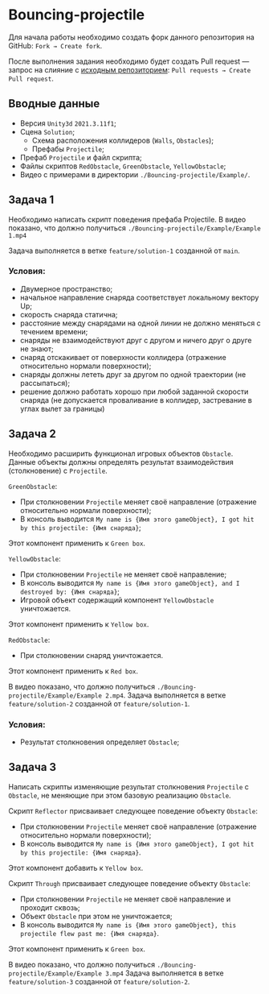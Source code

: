 # Bouncing-projectile

Для начала работы необходимо создать форк данного репозитория на GitHub: `Fork → Create fork`.

После выполнения задания необходимо будет создать Pull request — запрос на слияние с [исходным репозиторием](https://github.com/SashkaStudent/Bouncing-projectile): `Pull requests → Create Pull request`.

## Вводные данные

* Версия `Unity3d` `2021.3.11f1`;
* Сцена `Solution`;
    - Схема расположения коллидеров (`Walls`, `Obstacles`);
    - Префабы `Projectile`;
* Префаб `Projectile` и файл скрипта;
* Файлы скриптов `RedObstacle`, `GreenObstacle`, `YellowObstacle`;
* Видео с примерами в директории `./Bouncing-projectile/Example/`.

## Задача 1

Необходимо написать скрипт поведения префаба Projectile.
В видео показано, что должно получиться `./Bouncing-projectile/Example/Example 1.mp4`

Задача выполняется в ветке `feature/solution-1` созданной от `main`.

### Условия:

* Двумерное пространство;
* начальное направление снаряда соответствует локальному вектору Up;
* скорость снаряда статична;
* расстояние между снарядами на одной линии не должно меняться с течением времени;
* снаряды не взаимодействуют друг с другом и ничего друг о друге не знают;
* снаряд отскакивает от поверхности коллидера (отражение относительно нормали поверхности);
* снаряды должны лететь друг за другом по одной траектории (не рассыпаться);
* решение должно работать хорошо при любой заданной скорости снаряда (не допускается проваливание в коллидер, застревание в углах вылет за границы)

## Задача 2

Необходимо расширить функционал игровых объектов `Obstacle`. Данные объекты должны определять результат взаимодействия (столкновение) с `Projectile`.

`GreenObstacle`: 
* При столкновении `Projectile` меняет своё направление (отражение относительно нормали поверхности);
* В консоль выводится `My name is {Имя этого gameObject}, I got hit by this projectile: {Имя снаряда}`;
  
Этот компонент применить к `Green box`.

`YellowObstacle`: 
* При столкновении `Projectile` не меняет своё направление;
* В консоль выводится `My name is {Имя этого gameObject}, and I destroyed by: {Имя снаряда}`;
* Игровой объект содержащий компонент `YellowObstacle` уничтожается.
  
Этот компонент применить к `Yellow box`.

`RedObstacle`:
* При столкновении снаряд уничтожается. 

Этот компонент применить к `Red box`.

В видео показано, что должно получиться `./Bouncing-projectile/Example/Example 2.mp4`.
Задача выполняется в ветке `feature/solution-2` созданной от `feature/solution-1`.

### Условия:

* Результат столкновения определяет `Obstacle`;

## Задача 3

Написать скрипты изменяющие результат столкновения `Projectile` с `Obstacle`, не меняющие при этом базовую реализацию `Obstacle`.

Скрипт `Reflector` присваивает следующее поведение объекту `Obstacle`:
* При столкновении `Projectile` меняет своё направление (отражение относительно нормали поверхности);
* В консоль выводится `My name is {Имя этого gameObject}, I got hit by this projectile: {Имя снаряда}`.
  
Этот компонент добавить к `Yellow box`.

Скрипт `Through` присваивает следующее поведение объекту `Obstacle`:
* При столкновении `Projectile` не меняет своё направление и проходит сквозь;
* Объект `Obstacle` при этом не уничтожается;
* В консоль выводится `My name is {Имя этого gameObject}, this projectile flew past me: {Имя снаряда}`.
  
Этот компонент применить к `Green box`.

В видео показано, что должно получиться `./Bouncing-projectile/Example/Example 3.mp4`
Задача выполняется в ветке `feature/solution-3` созданной от `feature/solution-2`.
